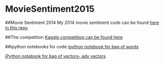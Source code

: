 # MovieSentiment2015

##Movie Sentiment 2014
My 2014 movie sentiment code can be found [here in this repo](https://github.com/JessicaGarson/MovieSentiment)

##The competition
[Kaggle competition can be found here](https://www.kaggle.com/c/word2vec-nlp-tutorial)

##ipython notebooks for code 
[ipython notebook for bag of words](http://nbviewer.ipython.org/github/JessicaGarson/MovieSentiment2015/blob/master/BagofWords%20.ipynb)

[iPython notebook for bag of vectors- adv vectors](http://nbviewer.ipython.org/github/JessicaGarson/MovieSentiment2015/blob/master/Word%20vectors%20.ipynb)

